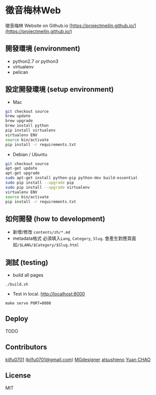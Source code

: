 # 徵音梅林Web
徵音梅林 Website on Github.io [https://projectmeilin.github.io/](https://projectmeilin.github.io/)



## 開發環境 (environment)
- python2.7 or python3
- virtualenv
- pelican

## 設定開發環境 (setup environment)
- Mac
```bash
git checkout source
brew update
brew upgrade
brew install python
pip install virtualenv
virtualenv ENV
source bin/activate
pip install -r requirements.txt
```

- Debian / Ubuntu
```bash
git checkout source
apt-get update
apt-get upgrade
sudo apt-get install python-pip python-dev build-essential
sudo pip install --upgrade pip
sudo pip install --upgrade virtualenv
virtualenv ENV
source bin/activate
pip install -r requirements.txt
```

## 如何開發 (how to development)
- 新增/修改 `contents/zh/*.md`
- metadata格式 必須填入`Lang`, `Category`, `Slug`. 會產生對應頁面 如`/$LANG/$Category/$Slug.html`

## 測試 (testing)
- build all pages
```
./build.sh
```
- Test in local. [http://localhost:8000](http://localhost:8000)
```
make serve PORT=8000
```

## Deploy
TODO

## Contributors
[kilfu0701](https://github.com/kilfu0701) (kilfu0701@gmail.com)
[MGdesigner](https://github.com/MGdesigner)
[atsushieno](https://github.com/atsushieno)
[Yuan CHAO](https://github.com/yuanchao)

## License
MIT
